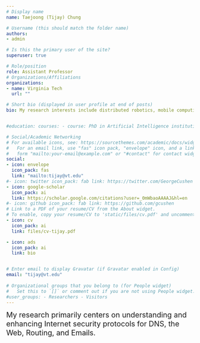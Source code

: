 ```yaml
---
# Display name
name: Taejoong (Tijay) Chung

# Username (this should match the folder name)
authors:
- admin

# Is this the primary user of the site?
superuser: true

# Role/position
role: Assistant Professor
# Organizations/Affiliations
organizations:
- name: Virginia Tech
  url: ""

# Short bio (displayed in user profile at end of posts)
bio: My research interests include distributed robotics, mobile computing and programmable matter.


#education: courses: - course: PhD in Artificial Intelligence institution: Stanford University year: 2012 - course: MEng in Artificial Intelligence institution: Massachusetts Institute of Technology year: 2009 - course: BSc in Artificial Intelligence institution: Massachusetts Institute of Technology year: 2008

# Social/Academic Networking
# For available icons, see: https://sourcethemes.com/academic/docs/widgets/#icons
#   For an email link, use "fas" icon pack, "envelope" icon, and a link in the
#   form "mailto:your-email@example.com" or "#contact" for contact widget.
social:
- icon: envelope
  icon_pack: fas
  link: "mailto:tijay@vt.edu"
#- icon: twitter icon_pack: fab link: https://twitter.com/GeorgeCushen
- icon: google-scholar
  icon_pack: ai
  link: https://scholar.google.com/citations?user=_0mWbaoAAAAJ&hl=en
#- icon: github icon_pack: fab link: https://github.com/gcushen
# Link to a PDF of your resume/CV from the About widget.
# To enable, copy your resume/CV to 'static/files/cv.pdf' and uncomment the lines below.  
- icon: cv
  icon_pack: ai
  link: files/cv-tijay.pdf

- icon: ads
  icon_pack: ai
  link: bio


# Enter email to display Gravatar (if Gravatar enabled in Config)
email: "tijay@vt.edu"
  
# Organizational groups that you belong to (for People widget)
#   Set this to `[]` or comment out if you are not using People widget.  
#user_groups: - Researchers - Visitors
---
```

<span style="font-size:1.4em">My research primarily centers on understanding and enhancing Internet security protocols for DNS, the Web, Routing, and Emails. </span>
<script>var clicky_site_ids = clicky_site_ids || []; clicky_site_ids.push(101097193);</script>
<script async src="//static.getclicky.com/js"></script>
<noscript><p><img alt="Clicky" width="1" height="1" src="//in.getclicky.com/101097193ns.gif" /></p></noscript>
